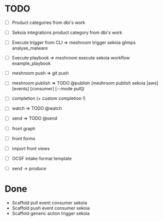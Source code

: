 # TODO

* [ ] Product categories from dbi's work
* [ ] Sekoia integrations product category from dbi's work
* [ ] Execute trigger from CLI => meshroom trigger sekoia glimps analyse_malware
* [ ] Execute playbook => meshroom execute sekoia workflow example_playbook
* [ ] meshroom push => git push
* [ ] meshroom publish => TODO @publish (meshroom publish sekoia [aws] [events] [consumer] [--mode pull])
* [ ] completion (+ custom completion !)
* [ ] watch => TODO @watch
* [ ] send => TODO @send
* [ ] front graph
* [ ] front forms
* [ ] import front views


* [ ] OCSF intake format template
* [ ] send -> produce

# Done

* Scaffold pull event consumer sekoia
* Scaffold push event consumer sekoia
* Scaffold generic action trigger sekoia
